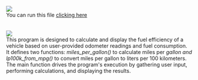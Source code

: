 <picture><img src="https://img.shields.io/badge/FUEL%20USAGE-purple?label=py"></picture><br>
You can run this file <a href="https://www.online-python.com/yj68ivKClk" target="_blank">clicking here</a><br>
<br>
<br>
<picture><img src="https://img.shields.io/badge/DESCRIPTION:-blue"></picture><br>
This program is designed to calculate and display the fuel efficiency of a vehicle based on user-provided odometer readings and fuel consumption.<br>
It defines two functions: <i>miles_per_gallon()</i> to calculate miles per <i>gallon and lp100k_from_mpg()</i> to convert miles per gallon to liters per 100 kilometers.<br>
The main function drives the program's execution by gathering user input, performing calculations, and displaying the results.
